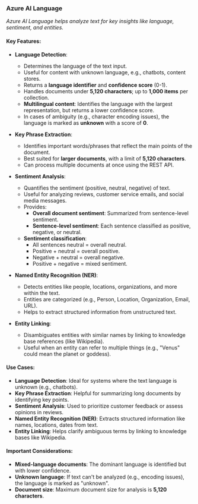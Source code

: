 ### Azure AI Language

*Azure AI Language helps analyze text for key insights like language, sentiment, and entities.*

#### Key Features:

- **Language Detection**:
  - Determines the language of the text input.
  - Useful for content with unknown language, e.g., chatbots, content stores.
  - Returns a **language identifier** and **confidence score** (0-1).
  - Handles documents under **5,120 characters**; up to **1,000 items** per collection.
  - **Multilingual content**: Identifies the language with the largest representation, but returns a lower confidence score.
  - In cases of ambiguity (e.g., character encoding issues), the language is marked as **unknown** with a score of **0**.

- **Key Phrase Extraction**:
  - Identifies important words/phrases that reflect the main points of the document.
  - Best suited for **larger documents**, with a limit of **5,120 characters**.
  - Can process multiple documents at once using the REST API.

- **Sentiment Analysis**:
  - Quantifies the sentiment (positive, neutral, negative) of text.
  - Useful for analyzing reviews, customer service emails, and social media messages.
  - Provides:
    - **Overall document sentiment**: Summarized from sentence-level sentiment.
    - **Sentence-level sentiment**: Each sentence classified as positive, negative, or neutral.
  - **Sentiment classification**:
    - All sentences neutral = overall neutral.
    - Positive + neutral = overall positive.
    - Negative + neutral = overall negative.
    - Positive + negative = mixed sentiment.

- **Named Entity Recognition (NER)**:
  - Detects entities like people, locations, organizations, and more within the text.
  - Entities are categorized (e.g., Person, Location, Organization, Email, URL).
  - Helps to extract structured information from unstructured text.

- **Entity Linking**:
  - Disambiguates entities with similar names by linking to knowledge base references (like Wikipedia).
  - Useful when an entity can refer to multiple things (e.g., "Venus" could mean the planet or goddess).

#### Use Cases:

- **Language Detection**: Ideal for systems where the text language is unknown (e.g., chatbots).
- **Key Phrase Extraction**: Helpful for summarizing long documents by identifying key points.
- **Sentiment Analysis**: Used to prioritize customer feedback or assess opinions in reviews.
- **Named Entity Recognition (NER)**: Extracts structured information like names, locations, dates from text.
- **Entity Linking**: Helps clarify ambiguous terms by linking to knowledge bases like Wikipedia.

#### Important Considerations:
- **Mixed-language documents**: The dominant language is identified but with lower confidence.
- **Unknown language**: If text can't be analyzed (e.g., encoding issues), the language is marked as "unknown".
- **Document size**: Maximum document size for analysis is **5,120 characters**.